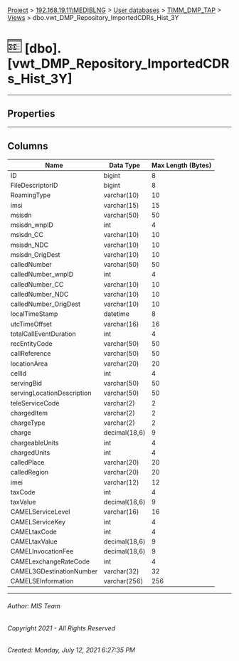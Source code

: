 #### 

[Project](../../../../index.md) > [192.168.19.11\\MEDIBLNG](../../../index.md) > [User databases](../../index.md) > [TIMM_DMP_TAP](../index.md) > [Views](Views.md) > dbo.vwt_DMP_Repository_ImportedCDRs_Hist_3Y

# ![Views](../../../../Images/View32.png) [dbo].[vwt_DMP_Repository_ImportedCDRs_Hist_3Y]

---

## <a name="#properties"></a>Properties



---

## <a name="#columns"></a>Columns

| Name | Data Type | Max Length (Bytes) |
|---|---|---|
| ID | bigint | 8 |
| FileDescriptorID | bigint | 8 |
| RoamingType | varchar(10) | 10 |
| imsi | varchar(15) | 15 |
| msisdn | varchar(50) | 50 |
| msisdn_wnpID | int | 4 |
| msisdn_CC | varchar(10) | 10 |
| msisdn_NDC | varchar(10) | 10 |
| msisdn_OrigDest | varchar(10) | 10 |
| calledNumber | varchar(50) | 50 |
| calledNumber_wnpID | int | 4 |
| calledNumber_CC | varchar(10) | 10 |
| calledNumber_NDC | varchar(10) | 10 |
| calledNumber_OrigDest | varchar(10) | 10 |
| localTimeStamp | datetime | 8 |
| utcTimeOffset | varchar(16) | 16 |
| totalCallEventDuration | int | 4 |
| recEntityCode | varchar(50) | 50 |
| callReference | varchar(50) | 50 |
| locationArea | varchar(20) | 20 |
| cellId | int | 4 |
| servingBid | varchar(50) | 50 |
| servingLocationDescription | varchar(50) | 50 |
| teleServiceCode | varchar(2) | 2 |
| chargedItem | varchar(2) | 2 |
| chargeType | varchar(2) | 2 |
| charge | decimal(18,6) | 9 |
| chargeableUnits | int | 4 |
| chargedUnits | int | 4 |
| calledPlace | varchar(20) | 20 |
| calledRegion | varchar(20) | 20 |
| imei | varchar(12) | 12 |
| taxCode | int | 4 |
| taxValue | decimal(18,6) | 9 |
| CAMELServiceLevel | varchar(16) | 16 |
| CAMELServiceKey | int | 4 |
| CAMELtaxCode | int | 4 |
| CAMELtaxValue | decimal(18,6) | 9 |
| CAMELInvocationFee | decimal(18,6) | 9 |
| CAMELexchangeRateCode | int | 4 |
| CAMEL3GDestinationNumber | varchar(32) | 32 |
| CAMELSEInformation | varchar(256) | 256 |


---

###### Author:  MIS Team

###### Copyright 2021 - All Rights Reserved

###### Created: Monday, July 12, 2021 6:27:35 PM

